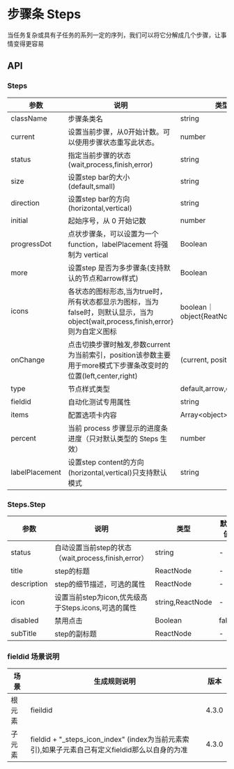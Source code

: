 # 步骤条 Steps

当任务复杂或具有子任务的系列一定的序列，我们可以将它分解成几个步骤，让事情变得更容易

## API

### Steps

<!--Steps-->
| 参数 | 说明 | 类型 | 默认值 | 版本 |
| --- | --- | --- | --- | --- |
|className|步骤条类名|string|-|
|current|设置当前步骤，从0开始计数。可以使用步骤状态重写此状态。|number|0|
|status|指定当前步骤的状态(wait,process,finish,error)|string|process|
|size|设置step bar的大小(default,small)|string|default|
|direction|设置step bar的方向(horizontal,vertical)|string|horizontal|
|initial|起始序号，从 0 开始记数|number|0|
|progressDot|点状步骤条，可以设置为一个 function，labelPlacement 将强制为 vertical|Boolean|false|
|more|设置step 是否为多步骤条(支持默认的节点和arrow样式)|Boolean|false|v4.0.0
|icons|各状态的图标形态,当为true时，所有状态都显示为图标，当为false时，则默认显示，当为object{wait,process,finish,error}则为自定义图标|boolean｜object{ReatNode}|-|v4.0.0
|onChange|点击切换步骤时触发,参数current为当前索引，position该参数主要用于more模式下步骤条改变时的位置(left,center,right)|(current, position) => void|-|v4.4.2
|type|节点样式类型        |default,arrow,dot,number|default|v4.0.0
|fieldid|自动化测试专用属性|string|-|4.3.0
|items|配置选项卡内容|Array\<object\>|-|4.4.4
|percent| 当前 process 步骤显示的进度条进度（只对默认类型的 Steps 生效）|number|-|4.4.5
|labelPlacement| 设置step content的方向(horizontal,vertical)只支持默认模式|string|horizontal|4.4.6

### Steps.Step

<!--Steps.Step-->
| 参数 | 说明 | 类型 | 默认值 | 版本 |
| --- | --- | --- | --- | --- |
|status|自动设置当前step的状态（wait,process,finish,error）|string|-|
|title|step的标题|ReactNode|-|
|description|step的细节描述，可选的属性|ReactNode|-|
|icon|设置当前step为icon,优先级高于Steps.icons,可选的属性|string,ReactNode|-|
|disabled|禁用点击    |Boolean|false|v4.0.0
|subTitle|step的副标题|ReactNode|-|4.4.4


### fieldid 场景说明

| 场景     | 生成规则说明                   | 版本  |
| -------- | ----------------------------- | ----- |
| 根元素   | fieildid                      | 4.3.0 |
| 子元素 | fieldid + "\_steps_icon_index" (index为当前元素索引),如果子元素自己有定义fieldid那么以自身的为准 | 4.3.0 |
